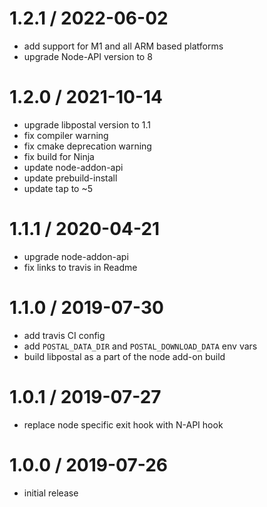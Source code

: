 
1.2.1 / 2022-06-02
==================

 * add support for M1 and all ARM based platforms
 * upgrade Node-API version to 8

1.2.0 / 2021-10-14
==================

 * upgrade libpostal version to 1.1
 * fix compiler warning
 * fix cmake deprecation warning
 * fix build for Ninja
 * update node-addon-api 
 * update prebuild-install
 * update tap to ~5

1.1.1 / 2020-04-21
==================

 * upgrade node-addon-api
 * fix links to travis in Readme

1.1.0 / 2019-07-30
==================

 * add travis CI config
 * add `POSTAL_DATA_DIR` and `POSTAL_DOWNLOAD_DATA` env vars
 * build libpostal as a part of the node add-on build

1.0.1 / 2019-07-27
==================

 * replace node specific exit hook with N-API hook

1.0.0 / 2019-07-26
==================

 * initial release
